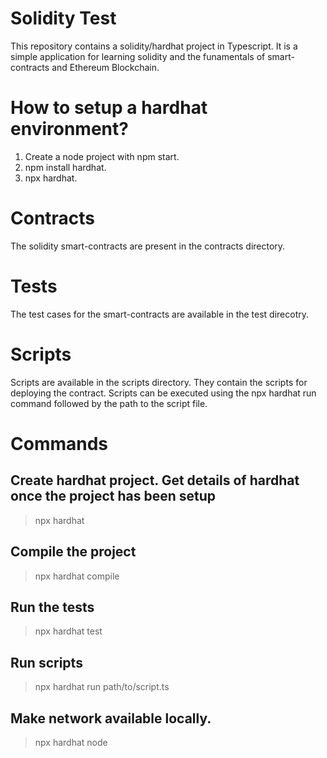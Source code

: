# Solidity Test

This repository contains a solidity/hardhat project in Typescript. It is a simple application for learning solidity and the funamentals of smart-contracts and Ethereum Blockchain.

# How to setup a hardhat environment?

1. Create a node project with npm start.
2. npm install hardhat.
3. npx hardhat.

# Contracts

The solidity smart-contracts are present in the contracts directory.

# Tests

The test cases for the smart-contracts are available in the test direcotry.

# Scripts

Scripts are available in the scripts directory. They contain the scripts for deploying the contract.
Scripts can be executed using the npx hardhat run command followed by the path to the script file.

# Commands

## Create hardhat project. Get details of hardhat once the project has been setup

> npx hardhat

## Compile the project

> npx hardhat compile

## Run the tests

> npx hardhat test

## Run scripts

> npx hardhat run path/to/script.ts

## Make network available locally.

> npx hardhat node
